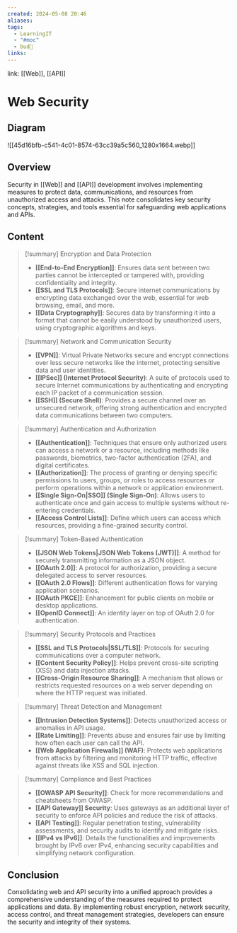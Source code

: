 ```yaml
---
created: 2024-05-08 20:46
aliases: 
tags:
  - LearningIT
  - "#moc"
  - bud🌿
links:
---
```


link: [[Web]], [[API]]

# Web Security

## Diagram

![[45d16bfb-c541-4c01-8574-63cc39a5c560_1280x1664.webp]]

## Overview

Security in [[Web]] and [[API]] development involves implementing measures to protect data, communications, and resources from unauthorized access and attacks. This note consolidates key security concepts, strategies, and tools essential for safeguarding web applications and APIs.

## Content

> [!summary] Encryption and Data Protection
> 
> - **[[End-to-End Encryption]]**: Ensures data sent between two parties cannot be intercepted or tampered with, providing confidentiality and integrity.
> - **[[SSL and TLS Protocols]]**: Secure internet communications by encrypting data exchanged over the web, essential for web browsing, email, and more.
> - **[[Data Cryptography]]**: Secures data by transforming it into a format that cannot be easily understood by unauthorized users, using cryptographic algorithms and keys.


> [!summary] Network and Communication Security
> 
> - **[[VPN]]**: Virtual Private Networks secure and encrypt connections over less secure networks like the internet, protecting sensitive data and user identities.
> - **[[IPSec]] (Internet Protocol Security)**: A suite of protocols used to secure Internet communications by authenticating and encrypting each IP packet of a communication session.
> - **[[SSH]] (Secure Shell)**: Provides a secure channel over an unsecured network, offering strong authentication and encrypted data communications between two computers.


> [!summary] Authentication and Authorization
> 
> - **[[Authentication]]**: Techniques that ensure only authorized users can access a network or a resource, including methods like passwords, biometrics, two-factor authentication (2FA), and digital certificates.
> - **[[Authorization]]**: The process of granting or denying specific permissions to users, groups, or roles to access resources or perform operations within a network or application environment.
> - **[[Single Sign-On|SSO]] (Single Sign-On)**: Allows users to authenticate once and gain access to multiple systems without re-entering credentials.
> - **[[Access Control Lists]]**: Define which users can access which resources, providing a fine-grained security control.


> [!summary] Token-Based Authentication
> 
> - **[[JSON Web Tokens|JSON Web Tokens (JWT)]]**: A method for securely transmitting information as a JSON object.
> - **[[OAuth 2.0]]**: A protocol for authorization, providing a secure delegated access to server resources.
> - **[[OAuth 2.0 Flows]]**: Different authentication flows for varying application scenarios.
> - **[[OAuth PKCE]]**: Enhancement for public clients on mobile or desktop applications.
> - **[[OpenID Connect]]**: An identity layer on top of OAuth 2.0 for authentication.


> [!summary]  Security Protocols and Practices
> 
> - **[[SSL and TLS Protocols|SSL/TLS]]**: Protocols for securing communications over a computer network.
> - **[[Content Security Policy]]**: Helps prevent cross-site scripting (XSS) and data injection attacks.
> - **[[Cross-Origin Resource Sharing]]**: A mechanism that allows or restricts requested resources on a web server depending on where the HTTP request was initiated.


> [!summary] Threat Detection and Management
> 
> - **[[Intrusion Detection Systems]]**: Detects unauthorized access or anomalies in API usage.
> - **[[Rate Limiting]]**: Prevents abuse and ensures fair use by limiting how often each user can call the API.
> - **[[Web Application Firewalls]] (WAF)**: Protects web applications from attacks by filtering and monitoring HTTP traffic, effective against threats like XSS and SQL injection.


> [!summary] Compliance and Best Practices
> 
> - **[[OWASP API Security]]**: Check for more recommendations and cheatsheets from OWASP.
> - **[[API Gateway]] Security**: Uses gateways as an additional layer of security to enforce API policies and reduce the risk of attacks.
> - **[[API Testing]]**: Regular penetration testing, vulnerability assessments, and security audits to identify and mitigate risks.
> - **[[IPv4 vs IPv6]]**: Details the functionalities and improvements brought by IPv6 over IPv4, enhancing security capabilities and simplifying network configuration.

## Conclusion

Consolidating web and API security into a unified approach provides a comprehensive understanding of the measures required to protect applications and data. By implementing robust encryption, network security, access control, and threat management strategies, developers can ensure the security and integrity of their systems.
